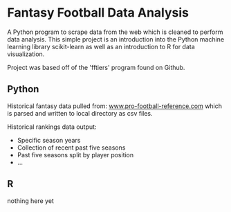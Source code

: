 # Fantasy Football Data Analysis
A Python program to scrape data from the web which is cleaned to perform data analysis. This simple project is an introduction into the Python machine learning library scikit-learn as well as an introduction to R for data visualization.

Project was based off of the 'fftiers' program found on Github.


## Python
Historical fantasy data pulled from: www.pro-football-reference.com which is parsed and written to local directory as csv files.

Historical rankings data output:
- Specific season years
- Collection of recent past five seasons
- Past five seasons split by player position
- ...


## R
nothing here yet

